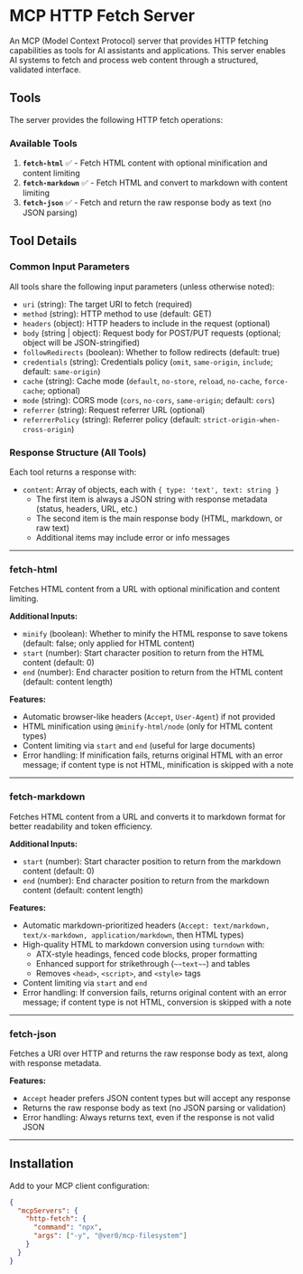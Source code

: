 # MCP HTTP Fetch Server

An MCP (Model Context Protocol) server that provides HTTP fetching capabilities as tools for AI assistants and applications. This server enables AI systems to fetch and process web content through a structured, validated interface.

## Tools

The server provides the following HTTP fetch operations:

### Available Tools

1. **`fetch-html`** ✅ - Fetch HTML content with optional minification and content limiting
2. **`fetch-markdown`** ✅ - Fetch HTML and convert to markdown with content limiting
3. **`fetch-json`** ✅ - Fetch and return the raw response body as text (no JSON parsing)

## Tool Details

### Common Input Parameters

All tools share the following input parameters (unless otherwise noted):

- `uri` (string): The target URI to fetch (required)
- `method` (string): HTTP method to use (default: GET)
- `headers` (object): HTTP headers to include in the request (optional)
- `body` (string | object): Request body for POST/PUT requests (optional; object will be JSON-stringified)
- `followRedirects` (boolean): Whether to follow redirects (default: true)
- `credentials` (string): Credentials policy (`omit`, `same-origin`, `include`; default: `same-origin`)
- `cache` (string): Cache mode (`default`, `no-store`, `reload`, `no-cache`, `force-cache`; optional)
- `mode` (string): CORS mode (`cors`, `no-cors`, `same-origin`; default: `cors`)
- `referrer` (string): Request referrer URL (optional)
- `referrerPolicy` (string): Referrer policy (default: `strict-origin-when-cross-origin`)

### Response Structure (All Tools)

Each tool returns a response with:
- `content`: Array of objects, each with `{ type: 'text', text: string }`
  - The first item is always a JSON string with response metadata (status, headers, URL, etc.)
  - The second item is the main response body (HTML, markdown, or raw text)
  - Additional items may include error or info messages

---

### fetch-html

Fetches HTML content from a URL with optional minification and content limiting.

**Additional Inputs:**
- `minify` (boolean): Whether to minify the HTML response to save tokens (default: false; only applied for HTML content)
- `start` (number): Start character position to return from the HTML content (default: 0)
- `end` (number): End character position to return from the HTML content (default: content length)

**Features:**
- Automatic browser-like headers (`Accept`, `User-Agent`) if not provided
- HTML minification using `@minify-html/node` (only for HTML content types)
- Content limiting via `start` and `end` (useful for large documents)
- Error handling: If minification fails, returns original HTML with an error message; if content type is not HTML, minification is skipped with a note

---

### fetch-markdown

Fetches HTML content from a URL and converts it to markdown format for better readability and token efficiency.

**Additional Inputs:**
- `start` (number): Start character position to return from the markdown content (default: 0)
- `end` (number): End character position to return from the markdown content (default: content length)

**Features:**
- Automatic markdown-prioritized headers (`Accept: text/markdown, text/x-markdown, application/markdown`, then HTML types)
- High-quality HTML to markdown conversion using `turndown` with:
  - ATX-style headings, fenced code blocks, proper formatting
  - Enhanced support for strikethrough (`~~text~~`) and tables
  - Removes `<head>`, `<script>`, and `<style>` tags
- Content limiting via `start` and `end`
- Error handling: If conversion fails, returns original content with an error message; if content type is not HTML, conversion is skipped with a note

---

### fetch-json

Fetches a URI over HTTP and returns the raw response body as text, along with response metadata.

**Features:**
- `Accept` header prefers JSON content types but will accept any response
- Returns the raw response body as text (no JSON parsing or validation)
- Error handling: Always returns text, even if the response is not valid JSON

---

## Installation

Add to your MCP client configuration:

```json
{
  "mcpServers": {
    "http-fetch": {
      "command": "npx",
      "args": ["-y", "@ver0/mcp-filesystem"]
    }
  }
}
```
